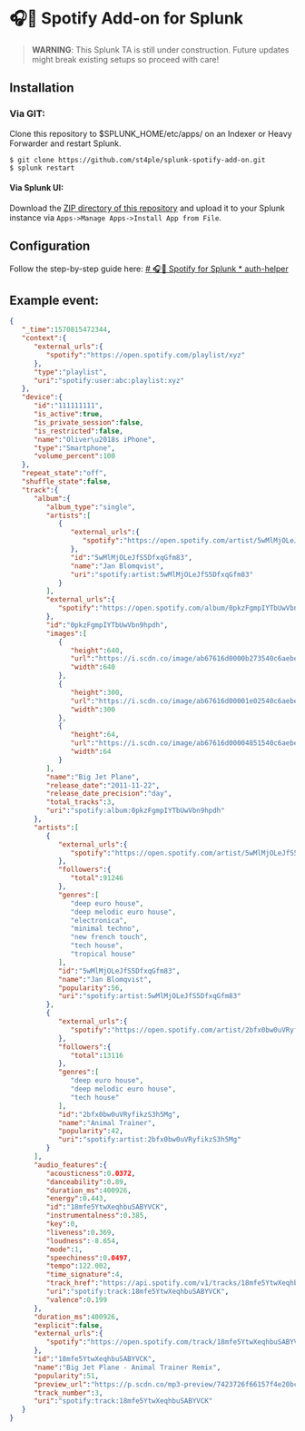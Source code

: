 # :headphones::electric_plug: Spotify Add-on for Splunk
> **WARNING**: This Splunk TA is still under construction. Future updates might break existing setups so proceed with care! 

## Installation
### Via GIT:
Clone this repository to $SPLUNK_HOME/etc/apps/ on an Indexer or Heavy Forwarder and restart Splunk.

````
$ git clone https://github.com/st4ple/splunk-spotify-add-on.git
$ splunk restart
````

#### Via Splunk UI:

Download the [ZIP directory of this repository](https://github.com/st4ple/splunk-spotify-add-on/archive/master.zip) and upload it to your Splunk instance via `Apps->Manage Apps->Install App from File`.


## Configuration 

Follow the step-by-step guide here: [# :headphones::key: Spotify for Splunk * auth-helper](https://st4ple.github.io/splunk-spotify-auth-helper/)

## Example event:
```json
{
   "_time":1570815472344,
   "context":{
      "external_urls":{
         "spotify":"https://open.spotify.com/playlist/xyz"
      },
      "type":"playlist",
      "uri":"spotify:user:abc:playlist:xyz"
   },
   "device":{
      "id":"111111111",
      "is_active":true,
      "is_private_session":false,
      "is_restricted":false,
      "name":"Oliver\u2018s iPhone",
      "type":"Smartphone",
      "volume_percent":100
   },
   "repeat_state":"off",
   "shuffle_state":false,
   "track":{
      "album":{
         "album_type":"single",
         "artists":[
            {
               "external_urls":{
                  "spotify":"https://open.spotify.com/artist/5wMlMjOLeJfS5DfxqGfm83"
               },
               "id":"5wMlMjOLeJfS5DfxqGfm83",
               "name":"Jan Blomqvist",
               "uri":"spotify:artist:5wMlMjOLeJfS5DfxqGfm83"
            }
         ],
         "external_urls":{
            "spotify":"https://open.spotify.com/album/0pkzFgmpIYTbUwVbn9hpdh"
         },
         "id":"0pkzFgmpIYTbUwVbn9hpdh",
         "images":[
            {
               "height":640,
               "url":"https://i.scdn.co/image/ab67616d0000b273540c6aebe995b29833e73c35",
               "width":640
            },
            {
               "height":300,
               "url":"https://i.scdn.co/image/ab67616d00001e02540c6aebe995b29833e73c35",
               "width":300
            },
            {
               "height":64,
               "url":"https://i.scdn.co/image/ab67616d00004851540c6aebe995b29833e73c35",
               "width":64
            }
         ],
         "name":"Big Jet Plane",
         "release_date":"2011-11-22",
         "release_date_precision":"day",
         "total_tracks":3,
         "uri":"spotify:album:0pkzFgmpIYTbUwVbn9hpdh"
      },
      "artists":[
         {
            "external_urls":{
               "spotify":"https://open.spotify.com/artist/5wMlMjOLeJfS5DfxqGfm83"
            },
            "followers":{
               "total":91246
            },
            "genres":[
               "deep euro house",
               "deep melodic euro house",
               "electronica",
               "minimal techno",
               "new french touch",
               "tech house",
               "tropical house"
            ],
            "id":"5wMlMjOLeJfS5DfxqGfm83",
            "name":"Jan Blomqvist",
            "popularity":56,
            "uri":"spotify:artist:5wMlMjOLeJfS5DfxqGfm83"
         },
         {
            "external_urls":{
               "spotify":"https://open.spotify.com/artist/2bfx0bw0uVRyfikzS3h5Mg"
            },
            "followers":{
               "total":13116
            },
            "genres":[
               "deep euro house",
               "deep melodic euro house",
               "tech house"
            ],
            "id":"2bfx0bw0uVRyfikzS3h5Mg",
            "name":"Animal Trainer",
            "popularity":42,
            "uri":"spotify:artist:2bfx0bw0uVRyfikzS3h5Mg"
         }
      ],
      "audio_features":{
         "acousticness":0.0372,
         "danceability":0.89,
         "duration_ms":400926,
         "energy":0.443,
         "id":"18mfe5YtwXeqhbuSABYVCK",
         "instrumentalness":0.385,
         "key":0,
         "liveness":0.369,
         "loudness":-8.654,
         "mode":1,
         "speechiness":0.0497,
         "tempo":122.002,
         "time_signature":4,
         "track_href":"https://api.spotify.com/v1/tracks/18mfe5YtwXeqhbuSABYVCK",
         "uri":"spotify:track:18mfe5YtwXeqhbuSABYVCK",
         "valence":0.199
      },
      "duration_ms":400926,
      "explicit":false,
      "external_urls":{
         "spotify":"https://open.spotify.com/track/18mfe5YtwXeqhbuSABYVCK"
      },
      "id":"18mfe5YtwXeqhbuSABYVCK",
      "name":"Big Jet Plane - Animal Trainer Remix",
      "popularity":51,
      "preview_url":"https://p.scdn.co/mp3-preview/7423726f66157f4e20bcc2fe75a48a878204cdaf?cid=297bdf6eacd94031bcad131170c5196a",
      "track_number":3,
      "uri":"spotify:track:18mfe5YtwXeqhbuSABYVCK"
   }
}
```
